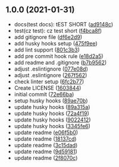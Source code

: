## 1.0.0 (2021-01-31)

* docs(test docs): tEST SHORT ([ad9148c](https://github.com/Pavelya/Cypress-allure-reports-typescript/commit/ad9148c))
* test(cz test): cz test short ([f4bca8f](https://github.com/Pavelya/Cypress-allure-reports-typescript/commit/f4bca8f))
* add gitignore file ([df6e2d9](https://github.com/Pavelya/Cypress-allure-reports-typescript/commit/df6e2d9))
* add husky hooks setup ([475f9ee](https://github.com/Pavelya/Cypress-allure-reports-typescript/commit/475f9ee))
* add lint support ([801c3b3](https://github.com/Pavelya/Cypress-allure-reports-typescript/commit/801c3b3))
* add pre commit hook rule ([e18d2a5](https://github.com/Pavelya/Cypress-allure-reports-typescript/commit/e18d2a5))
* add readme and .gitignore ([b7b9562](https://github.com/Pavelya/Cypress-allure-reports-typescript/commit/b7b9562))
* adjust .eslintignore ([077e08d](https://github.com/Pavelya/Cypress-allure-reports-typescript/commit/077e08d))
* adjust .eslintignore ([267f562](https://github.com/Pavelya/Cypress-allure-reports-typescript/commit/267f562))
* check linter setup ([6fc2b77](https://github.com/Pavelya/Cypress-allure-reports-typescript/commit/6fc2b77))
* Create LICENSE ([1603844](https://github.com/Pavelya/Cypress-allure-reports-typescript/commit/1603844))
* initial commit ([72e66ba](https://github.com/Pavelya/Cypress-allure-reports-typescript/commit/72e66ba))
* setup  husky hooks ([89ae70b](https://github.com/Pavelya/Cypress-allure-reports-typescript/commit/89ae70b))
* update husky hooks ([89a315a](https://github.com/Pavelya/Cypress-allure-reports-typescript/commit/89a315a))
* update husky hooks ([72a4f19](https://github.com/Pavelya/Cypress-allure-reports-typescript/commit/72a4f19))
* update husky hooks ([9022412](https://github.com/Pavelya/Cypress-allure-reports-typescript/commit/9022412))
* update husky hooks ([3345fe6](https://github.com/Pavelya/Cypress-allure-reports-typescript/commit/3345fe6))
* update readme ([e06f5b0](https://github.com/Pavelya/Cypress-allure-reports-typescript/commit/e06f5b0))
* update readme ([18137cd](https://github.com/Pavelya/Cypress-allure-reports-typescript/commit/18137cd))
* update readme ([3c15dad](https://github.com/Pavelya/Cypress-allure-reports-typescript/commit/3c15dad))
* update readme ([9d59181](https://github.com/Pavelya/Cypress-allure-reports-typescript/commit/9d59181))
* update readme ([2f8070c](https://github.com/Pavelya/Cypress-allure-reports-typescript/commit/2f8070c))



